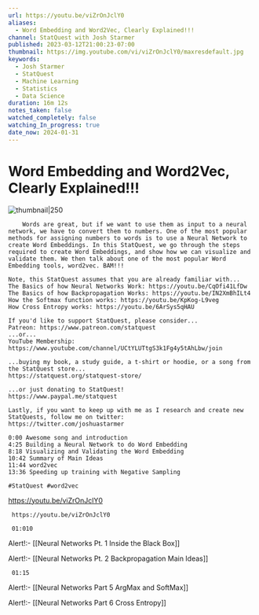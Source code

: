 ```yaml
---
url: https://youtu.be/viZrOnJclY0
aliases:
  - Word Embedding and Word2Vec, Clearly Explained!!!
channel: StatQuest with Josh Starmer
published: 2023-03-12T21:00:23-07:00
thumbnail: https://img.youtube.com/vi/viZrOnJclY0/maxresdefault.jpg
keywords:
  - Josh Starmer
  - StatQuest
  - Machine Learning
  - Statistics
  - Data Science
duration: 16m 12s
notes_taken: false
watched_completely: false
watching_In_progress: true
date_now: 2024-01-31
---
```


# Word Embedding and Word2Vec, Clearly Explained!!!

![thumbnail|250](https://img.youtube.com/vi/viZrOnJclY0/maxresdefault.jpg)

```
	Words are great, but if we want to use them as input to a neural network, we have to convert them to numbers. One of the most popular methods for assigning numbers to words is to use a Neural Network to create Word Embeddings. In this StatQuest, we go through the steps required to create Word Embeddings, and show how we can visualize and validate them. We then talk about one of the most popular Word Embedding tools, word2vec. BAM!!!

Note, this StatQuest assumes that you are already familiar with...
The Basics of how Neural Networks Work: https://youtu.be/CqOfi41LfDw
The Basics of how Backpropagation Works: https://youtu.be/IN2XmBhILt4
How the Softmax function works: https://youtu.be/KpKog-L9veg
How Cross Entropy works: https://youtu.be/6ArSys5qHAU

If you'd like to support StatQuest, please consider...
Patreon: https://www.patreon.com/statquest
...or...
YouTube Membership: https://www.youtube.com/channel/UCtYLUTtgS3k1Fg4y5tAhLbw/join

...buying my book, a study guide, a t-shirt or hoodie, or a song from the StatQuest store...
https://statquest.org/statquest-store/

...or just donating to StatQuest!
https://www.paypal.me/statquest

Lastly, if you want to keep up with me as I research and create new StatQuests, follow me on twitter:
https://twitter.com/joshuastarmer

0:00 Awesome song and introduction
4:25 Building a Neural Network to do Word Embedding
8:18 Visualizing and Validating the Word Embedding
10:42 Summary of Main Ideas
11:44 word2vec
13:36 Speeding up training with Negative Sampling

#StatQuest #word2vec
```

https://youtu.be/viZrOnJclY0

```timestamp-url 
 https://youtu.be/viZrOnJclY0
 ```



```timestamp 
 01:010
 ```
Alert!:- [[Neural Networks Pt. 1 Inside the Black Box]]

Alert!:- [[Neural Networks Pt. 2 Backpropagation Main Ideas]]

```timestamp 
 01:15
 ```

Alert!:- [[Neural Networks Part 5 ArgMax and SoftMax]]

Alert!:- [[Neural Networks Part 6 Cross Entropy]]


